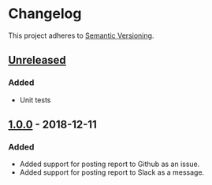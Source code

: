 # Changelog

This project adheres to [Semantic Versioning](https://semver.org/spec/v2.0.0.html).

## [Unreleased]
### Added
- Unit tests

## [1.0.0] - 2018-12-11
### Added
- Added support for posting report to Github as an issue.
- Added support for posting report to Slack as a message.

[Unreleased]: https://github.com/hellofresh/deblibs-gradle-plugin/compare/1.0.0...HEAD
[1.0.0]: https://github.com/hellofresh/deblibs-gradle-plugin/compare/04fd121...1.0.0
